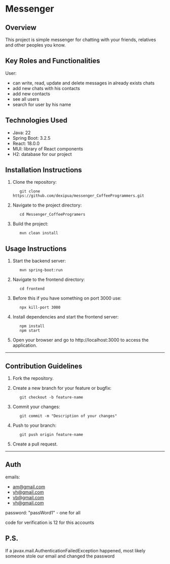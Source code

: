 # Messenger

## Overview

This project is simple messenger for 
chatting with your friends, relatives and
other peoples you know.

## Key Roles and Functionalities

User:
- can write, read, update and delete 
messages in already exists chats
- add new chats with his contacts
- add new contacts
- see all users
- search for user by his name

## Technologies Used

- Java: 22
- Spring Boot: 3.2.5
- React: 18.0.0
- MUI: library of React components
- H2: database for our project

## Installation Instructions

1. Clone the repository:

   ```
      git clone https://github.com/dexipua/messenger_CoffeeProgrammers.git
   ```

2. Navigate to the project directory:

   ```
      cd Messenger_CoffeeProgramers
   ```

3. Build the project:

   ```
      mvn clean install
   ```


## Usage Instructions

1. Start the backend server:

   ```
      mvn spring-boot:run
   ```

2. Navigate to the frontend directory:

   ```
      cd frontend
   ```

3. Before this if you have something on port 3000 use:

   ```
      npx kill-port 3000
   ```
4. Install dependencies and start the frontend server:

   ```
      npm install
      npm start
   ```

4. Open your browser and go to http://localhost:3000 to access the application.

---

## Contribution Guidelines

1. Fork the repository.
2. Create a new branch for your feature or bugfix:

   ```
      git checkout -b feature-name
   ```

3. Commit your changes:

   ```
      git commit -m "Description of your changes"
   ```

4. Push to your branch:

   ```
      git push origin feature-name
   ```

5. Create a pull request.

---

## Auth

emails:
- am@gmail.com
- yh@gmail.com
- vb@gmail.com
- vh@gmail.com

password:
"passWord1" - one for all

code for verification is 12 for this accounts

## P.S.

If a javax.mail.AuthenticationFailedException happened,
most likely someone stole our email and changed the password